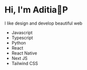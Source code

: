 # Hi, I'm Aditia👋P
I like design and develop beautiful web

* Javascript
* Typescript
* Python
* React
* React Native
* Next JS
* Tailwind CSS
